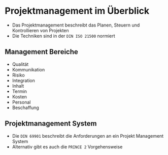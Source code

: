 # Projektmanagement im Überblick
- Das Projektmanagement beschreibt das Planen, Steuern und Kontrollieren von Projekten
- Die Techniken sind in der ``DIN ISO 21500`` normiert

## Management Bereiche
- Qualität
- Kommunikation
- Risiko
- Integration
- Inhalt
- Termin
- Kosten
- Personal
- Beschaffung

## Projektmanagement System
- Die ``DIN 69901`` beschreibt die Anforderungen an ein Projekt Management System
- Alternativ gibt es auch die ``PRINCE 2`` Vorgehensweise